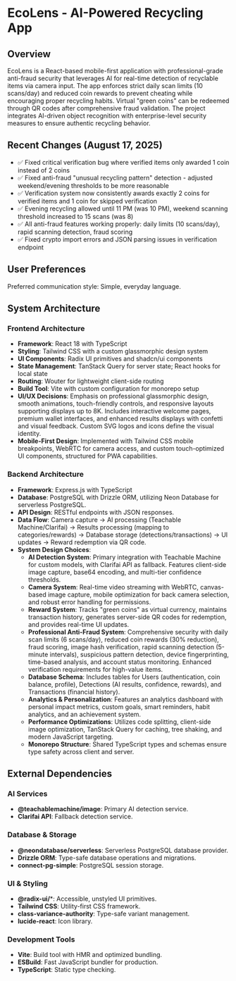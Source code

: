 # EcoLens - AI-Powered Recycling App

## Overview
EcoLens is a React-based mobile-first application with professional-grade anti-fraud security that leverages AI for real-time detection of recyclable items via camera input. The app enforces strict daily scan limits (10 scans/day) and reduced coin rewards to prevent cheating while encouraging proper recycling habits. Virtual "green coins" can be redeemed through QR codes after comprehensive fraud validation. The project integrates AI-driven object recognition with enterprise-level security measures to ensure authentic recycling behavior.

## Recent Changes (August 17, 2025)
- ✅ Fixed critical verification bug where verified items only awarded 1 coin instead of 2 coins
- ✅ Fixed anti-fraud "unusual recycling pattern" detection - adjusted weekend/evening thresholds to be more reasonable
- ✅ Verification system now consistently awards exactly 2 coins for verified items and 1 coin for skipped verification
- ✅ Evening recycling allowed until 11 PM (was 10 PM), weekend scanning threshold increased to 15 scans (was 8)
- ✅ All anti-fraud features working properly: daily limits (10 scans/day), rapid scanning detection, fraud scoring
- ✅ Fixed crypto import errors and JSON parsing issues in verification endpoint

## User Preferences
Preferred communication style: Simple, everyday language.

## System Architecture
### Frontend Architecture
- **Framework**: React 18 with TypeScript
- **Styling**: Tailwind CSS with a custom glassmorphic design system
- **UI Components**: Radix UI primitives and shadcn/ui components
- **State Management**: TanStack Query for server state; React hooks for local state
- **Routing**: Wouter for lightweight client-side routing
- **Build Tool**: Vite with custom configuration for monorepo setup
- **UI/UX Decisions**: Emphasis on professional glassmorphic design, smooth animations, touch-friendly controls, and responsive layouts supporting displays up to 8K. Includes interactive welcome pages, premium wallet interfaces, and enhanced results displays with confetti and visual feedback. Custom SVG logos and icons define the visual identity.
- **Mobile-First Design**: Implemented with Tailwind CSS mobile breakpoints, WebRTC for camera access, and custom touch-optimized UI components, structured for PWA capabilities.

### Backend Architecture
- **Framework**: Express.js with TypeScript
- **Database**: PostgreSQL with Drizzle ORM, utilizing Neon Database for serverless PostgreSQL.
- **API Design**: RESTful endpoints with JSON responses.
- **Data Flow**: Camera capture -> AI processing (Teachable Machine/Clarifai) -> Results processing (mapping to categories/rewards) -> Database storage (detections/transactions) -> UI updates -> Reward redemption via QR code.
- **System Design Choices**:
    - **AI Detection System**: Primary integration with Teachable Machine for custom models, with Clarifai API as fallback. Features client-side image capture, base64 encoding, and multi-tier confidence thresholds.
    - **Camera System**: Real-time video streaming with WebRTC, canvas-based image capture, mobile optimization for back camera selection, and robust error handling for permissions.
    - **Reward System**: Tracks "green coins" as virtual currency, maintains transaction history, generates server-side QR codes for redemption, and provides real-time UI updates.
    - **Professional Anti-Fraud System**: Comprehensive security with daily scan limits (6 scans/day), reduced coin rewards (30% reduction), fraud scoring, image hash verification, rapid scanning detection (5-minute intervals), suspicious pattern detection, device fingerprinting, time-based analysis, and account status monitoring. Enhanced verification requirements for high-value items.
    - **Database Schema**: Includes tables for Users (authentication, coin balance, profile), Detections (AI results, confidence, rewards), and Transactions (financial history).
    - **Analytics & Personalization**: Features an analytics dashboard with personal impact metrics, custom goals, smart reminders, habit analytics, and an achievement system.
    - **Performance Optimizations**: Utilizes code splitting, client-side image optimization, TanStack Query for caching, tree shaking, and modern JavaScript targeting.
    - **Monorepo Structure**: Shared TypeScript types and schemas ensure type safety across client and server.

## External Dependencies
### AI Services
- **@teachablemachine/image**: Primary AI detection service.
- **Clarifai API**: Fallback detection service.

### Database & Storage
- **@neondatabase/serverless**: Serverless PostgreSQL database provider.
- **Drizzle ORM**: Type-safe database operations and migrations.
- **connect-pg-simple**: PostgreSQL session storage.

### UI & Styling
- **@radix-ui/***: Accessible, unstyled UI primitives.
- **Tailwind CSS**: Utility-first CSS framework.
- **class-variance-authority**: Type-safe variant management.
- **lucide-react**: Icon library.

### Development Tools
- **Vite**: Build tool with HMR and optimized bundling.
- **ESBuild**: Fast JavaScript bundler for production.
- **TypeScript**: Static type checking.